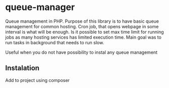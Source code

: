 # queue-manager
Queue management in PHP. Purpose of this library is to have basic queue management
for common hosting. Cron job, that opens webpage in some interval is what will be enough. 
Is it possible to set max time limit for running jobs as many
hosting services has limited execution time.
Main goal was to run tasks in background that needs to run slow.

Useful when you do not have possibility to instal any queue management

Instalation
-----------
Add to project using composer

```bashcomposed install hfnukal/queue-manager

